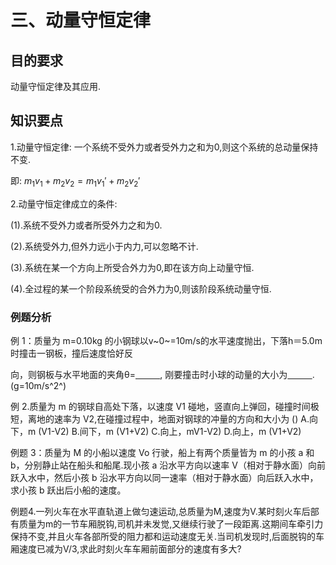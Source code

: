 # 三、动量守恒定律

## 目的要求

动量守恒定律及其应用.

## 知识要点

1.动量守恒定律: 一个系统不受外力或者受外力之和为0,则这个系统的总动量保持不变.

即: $m_1v_1+m_2v_2 = m_1v_1'+m_2v_2'$



2.动量守恒定律成立的条件:

(1).系统不受外力或者所受外力之和为0.

(2).系统受外力,但外力远小于内力,可以忽略不计.

(3).系统在某一个方向上所受合外力为0,即在该方向上动量守恒.

(4).全过程的某一个阶段系统受的合外力为0,则该阶段系统动量守恒.



### 例题分析

例 1：质量为 m=0.10kg 的小钢球以v~0~=10m/s的水平速度抛出，下落h＝5.0m时撞击一钢板，撞后速度恰好反

向，则钢板与水平地面的夹角θ=<u>&nbsp;&nbsp;&nbsp;&nbsp;&nbsp;&nbsp;&nbsp;&nbsp;&nbsp;&nbsp;</u>, 刚要撞击时小球的动量的大小为<u>&nbsp;&nbsp;&nbsp;&nbsp;&nbsp;&nbsp;&nbsp;&nbsp;&nbsp;&nbsp;</u>.(g=10m/s^2^)



例 2.质量为 m 的钢球自高处下落，以速度 V1 碰地，竖直向上弹回，碰撞时间极短，离地的速率为 V2,在碰撞过程中，地面对钢球的冲量的方向和大小为 () A.向下，m (V1-V2) B.间下，m (V1+V2) C.向上，mV1-V2) D.向上，m (V1+V2)



例题 3：质量为 M 的小船以速度 Vo 行驶，船上有两个质量皆为 m 的小孩 a 和 b，分别静止站在船头和船尾.现小孩 a 沿水平方向以速率 V（相对于静水面）向前跃入水中，然后小孩 b 沿水平方向以同一速率（相对于静水面）向后跃入水中，求小孩 b 跃出后小船的速度。



例题4.一列火车在水平直轨道上做匀速运动,总质量为M,速度为V.某时刻火车后部有质量为m的一节车厢脱钩,司机并未发觉,又继续行驶了一段距离.这期间车牵引力保持不变,并且火车各部所受的阻力都和运动速度无关.当司机发现时,后面脱钩的车厢速度已减为V/3,求此时刻火车车厢前面部分的速度有多大?